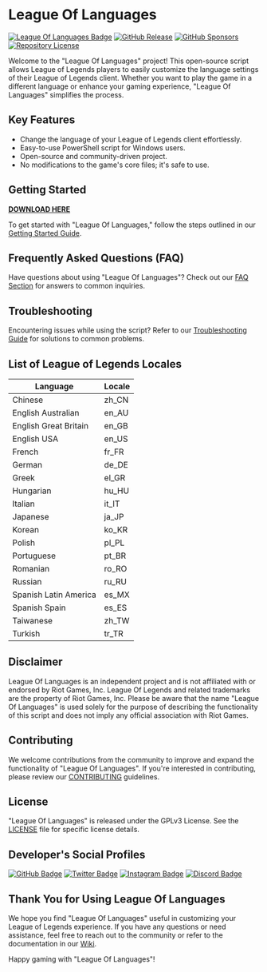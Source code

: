 # League Of Languages

[![League Of Languages Badge](https://img.shields.io/badge/League%20Of%20Languages%20-v2.0.1-A9FA5C.svg?style=for-the-badge&labelColor=9f32d1&logo=leagueoflegends&logoColor=white)](../../releases/latest)
[![GitHub Release](https://img.shields.io/github/downloads/KuryKat/LeagueOfLanguages/total?style=for-the-badge&labelColor=9f32d1&logo=github&reset_cache=123)](../../releases/latest)
[![GitHub Sponsors](https://img.shields.io/github/sponsors/KuryKat?style=for-the-badge&logo=GitHub&labelColor=9f32d1)](https://github.com/sponsors/KuryKat)
[![Repository License](https://img.shields.io/github/license/KuryKat/LeagueOfLanguages?style=for-the-badge&logo=gnu&labelColor=9f32d1)](LICENSE)

Welcome to the "League Of Languages" project! This open-source script allows League of Legends players to easily customize the language settings of their League of Legends client. Whether you want to play the game in a different language or enhance your gaming experience, "League Of Languages" simplifies the process.

## Key Features

- Change the language of your League of Legends client effortlessly.
- Easy-to-use PowerShell script for Windows users.
- Open-source and community-driven project.
- No modifications to the game's core files; it's safe to use.

## Getting Started

**[DOWNLOAD HERE](../../releases/latest)**

To get started with "League Of Languages," follow the steps outlined in our [Getting Started Guide](../../wiki/Getting-Started-2.0.0).

## Frequently Asked Questions (FAQ)

Have questions about using "League Of Languages"? Check out our [FAQ Section](../../wiki/FAQ-2.0.0) for answers to common inquiries.

## Troubleshooting

Encountering issues while using the script? Refer to our [Troubleshooting Guide](../../wiki/Troubleshooting-2.0.0) for solutions to common problems.

## List of League of Legends Locales

| Language              | Locale |
|-----------------------|--------|
| Chinese               | zh_CN  |
| English Australian    | en_AU  |
| English Great Britain | en_GB  |
| English USA           | en_US  |
| French                | fr_FR  |
| German                | de_DE  |
| Greek                 | el_GR  |
| Hungarian             | hu_HU  |
| Italian               | it_IT  |
| Japanese              | ja_JP  |
| Korean                | ko_KR  |
| Polish                | pl_PL  |
| Portuguese            | pt_BR  |
| Romanian              | ro_RO  |
| Russian               | ru_RU  |
| Spanish Latin America | es_MX  |
| Spanish Spain         | es_ES  |
| Taiwanese             | zh_TW  |
| Turkish               | tr_TR  |

## Disclaimer

League Of Languages is an independent project and is not affiliated with or endorsed by Riot Games, Inc. League Of Legends and related trademarks are the property of Riot Games, Inc. Please be aware that the name "League Of Languages" is used solely for the purpose of describing the functionality of this script and does not imply any official association with Riot Games.

## Contributing

We welcome contributions from the community to improve and expand the functionality of "League Of Languages". If you're interested in contributing, please review our [CONTRIBUTING](CONTRIBUTING.md) guidelines.

## License

"League Of Languages" is released under the GPLv3 License. See the [LICENSE](LICENSE) file for specific license details.

## Developer's Social Profiles

[![GitHub Badge](https://img.shields.io/badge/-Follow%20On%20GitHub!-8b0000?style=flat-square&labelColor=8b0000&logo=github&logoColor=white)](https://github.com/KuryKat)
[![Twitter Badge](https://img.shields.io/badge/-@KuryKat-8b0000?style=flat-square&labelColor=8b0000&logo=twitter&logoColor=white&link=https://twitter.com/intent/follow?screen_name=KuryKat)](https://twitter.com/intent/follow?screen_name=KuryKat)
[![Instagram Badge](https://img.shields.io/badge/-@KuryKat-8b0000?style=flat-square&labelColor=8b0000&logo=instagram&logoColor=white&link=https://instagram.com/KuryKat)](https://instagram.com/KuryKat)
[![Discord Badge](https://img.shields.io/badge/-@KuryKat-8b0000?style=flat-square&labelColor=8b0000&logo=discord&logoColor=white)](https://discord.com/users/367425061122211843)

## Thank You for Using League Of Languages

We hope you find "League Of Languages" useful in customizing your League of Legends experience. If you have any questions or need assistance, feel free to reach out to the community or refer to the documentation in our [Wiki](../../wiki).

Happy gaming with "League Of Languages"!
